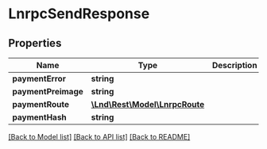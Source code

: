 # LnrpcSendResponse

## Properties
Name | Type | Description | Notes
------------ | ------------- | ------------- | -------------
**paymentError** | **string** |  | [optional] 
**paymentPreimage** | **string** |  | [optional] 
**paymentRoute** | [**\Lnd\Rest\Model\LnrpcRoute**](LnrpcRoute.md) |  | [optional] 
**paymentHash** | **string** |  | [optional] 

[[Back to Model list]](../README.md#documentation-for-models) [[Back to API list]](../README.md#documentation-for-api-endpoints) [[Back to README]](../README.md)


